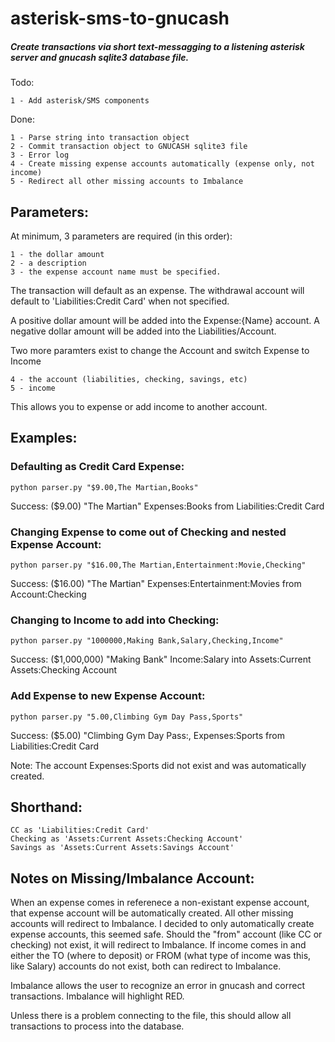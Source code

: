 # asterisk-sms-to-gnucash
##### Create transactions via short text-messagging to a listening asterisk server and gnucash sqlite3 database file.

Todo:

    1 - Add asterisk/SMS components
    
Done:

    1 - Parse string into transaction object
    2 - Commit transaction object to GNUCASH sqlite3 file 
    3 - Error log
    4 - Create missing expense accounts automatically (expense only, not income)
    5 - Redirect all other missing accounts to Imbalance

## Parameters: 

At minimum, 3 parameters are required (in this order):

    1 - the dollar amount
    2 - a description
    3 - the expense account name must be specified. 
    
The transaction will default as an expense. The withdrawal account will default to 'Liabilities:Credit Card' when not specified.

A positive dollar amount will be added into the Expense:{Name} account.
A negative dollar amount will be added into the Liabilities/Account.

Two more paramters exist to change the Account and switch Expense to Income

    4 - the account (liabilities, checking, savings, etc)
    5 - income

This allows you to expense or add income to another account. 

## Examples: 
### Defaulting as Credit Card Expense:
```python parser.py "$9.00,The Martian,Books"```

Success:  ($9.00) "The Martian" Expenses:Books from Liabilities:Credit Card

### Changing Expense to come out of Checking and nested Expense Account:
```python parser.py "$16.00,The Martian,Entertainment:Movie,Checking"```

Success:  ($16.00) "The Martian" Expenses:Entertainment:Movies from Account:Checking

### Changing to Income to add into Checking:
```python parser.py "1000000,Making Bank,Salary,Checking,Income"```

Success:  ($1,000,000) "Making Bank" Income:Salary into Assets:Current Assets:Checking Account

### Add Expense to new Expense Account:
```python parser.py "5.00,Climbing Gym Day Pass,Sports"```

Success:  ($5.00) "Climbing Gym Day Pass:, Expenses:Sports from Liabilities:Credit Card

Note: The account Expenses:Sports did not exist and was automatically created.

## Shorthand:

    CC as 'Liabilities:Credit Card'
    Checking as 'Assets:Current Assets:Checking Account'
    Savings as 'Assets:Current Assets:Savings Account'

## Notes on Missing/Imbalance Account:

When an expense comes in referenece a non-existant expense account, that expense account will be automatically created.
All other missing accounts will redirect to Imbalance.
I decided to only automatically create expense accounts, this seemed safe. Should the "from" account (like CC or checking) not exist, it will redirect to Imbalance.
If income comes in and either the TO (where to deposit) or FROM (what type of income was this, like Salary) accounts do not exist, both can redirect to Imbalance.

Imbalance allows the user to recognize an error in gnucash and correct transactions. Imbalance will highlight RED.

Unless there is a problem connecting to the file, this should allow all transactions to process into the database.